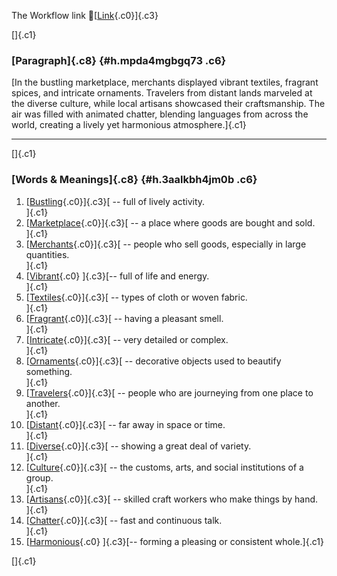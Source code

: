 The Workflow link
👏[[Link](https://www.google.com/url?q=http://www.google.com&sa=D&source=editors&ust=1756790763144989&usg=AOvVaw3LPVXvbtvKM4TFA68qvUFO){.c0}]{.c3}

[]{.c1}

### [Paragraph]{.c8} {#h.mpda4mgbgq73 .c6}

[In the bustling marketplace, merchants displayed vibrant textiles,
fragrant spices, and intricate ornaments. Travelers from distant lands
marveled at the diverse culture, while local artisans showcased their
craftsmanship. The air was filled with animated chatter, blending
languages from across the world, creating a lively yet harmonious
atmosphere.]{.c1}

------------------------------------------------------------------------

[]{.c1}

### [Words & Meanings]{.c8} {#h.3aalkbh4jm0b .c6}

1.  [[Bustling](https://www.google.com/url?q=http://www.google.com&sa=D&source=editors&ust=1756790763146546&usg=AOvVaw3PhOLJw_YAl0nwO1vRhtPo){.c0}]{.c3}[ --
    full of lively activity.\
    ]{.c1}
2.  [[Marketplace](https://www.google.com/url?q=http://www.google.com&sa=D&source=editors&ust=1756790763146769&usg=AOvVaw2ownfMUC7oG1KA1PyGSD26){.c0}]{.c3}[ --
    a place where goods are bought and sold.\
    ]{.c1}
3.  [[Merchants](https://www.google.com/url?q=http://www.google.com&sa=D&source=editors&ust=1756790763146978&usg=AOvVaw3AqHLYsB9BnrOAaQpj_IwH){.c0}]{.c3}[ --
    people who sell goods, especially in large quantities.\
    ]{.c1}
4.  [[Vibrant](https://www.google.com/url?q=http://www.google.com&sa=D&source=editors&ust=1756790763147274&usg=AOvVaw3GZwy22ZOlrViAnheAi3iK){.c0}
    ]{.c3}[-- full of life and energy.\
    ]{.c1}
5.  [[Textiles](https://www.google.com/url?q=http://www.google.com&sa=D&source=editors&ust=1756790763147404&usg=AOvVaw1BFmp2z_ga3vJtz53XoXis){.c0}]{.c3}[ --
    types of cloth or woven fabric.\
    ]{.c1}
6.  [[Fragrant](https://www.google.com/url?q=http://www.google.com&sa=D&source=editors&ust=1756790763147563&usg=AOvVaw05MTlO4BmHi-vx5o53fwd4){.c0}]{.c3}[ --
    having a pleasant smell.\
    ]{.c1}
7.  [[Intricate](https://www.google.com/url?q=http://www.google.com&sa=D&source=editors&ust=1756790763147756&usg=AOvVaw2tufBHjfLcvNaOTIWNFbbW){.c0}]{.c3}[ --
    very detailed or complex.\
    ]{.c1}
8.  [[Ornaments](https://www.google.com/url?q=http://www.google.com&sa=D&source=editors&ust=1756790763147893&usg=AOvVaw0QorIz20e5M7Uzw_1Aic0T){.c0}]{.c3}[ --
    decorative objects used to beautify something.\
    ]{.c1}
9.  [[Travelers](https://www.google.com/url?q=http://www.google.com&sa=D&source=editors&ust=1756790763148108&usg=AOvVaw1pamtAGLZ0dYkRoQX-jMIh){.c0}]{.c3}[ --
    people who are journeying from one place to another.\
    ]{.c1}
10. [[Distant](https://www.google.com/url?q=http://www.google.com&sa=D&source=editors&ust=1756790763148292&usg=AOvVaw2dyDwO3pmEDUzAaFMC3ouo){.c0}]{.c3}[ --
    far away in space or time.\
    ]{.c1}
11. [[Diverse](https://www.google.com/url?q=http://www.google.com&sa=D&source=editors&ust=1756790763148432&usg=AOvVaw2ntoxhTfFVMhGRCLUF-0PO){.c0}]{.c3}[ --
    showing a great deal of variety.\
    ]{.c1}
12. [[Culture](https://www.google.com/url?q=http://www.google.com&sa=D&source=editors&ust=1756790763148563&usg=AOvVaw0UQkq71TkrZui91gT1Ozj4){.c0}]{.c3}[ --
    the customs, arts, and social institutions of a group.\
    ]{.c1}
13. [[Artisans](https://www.google.com/url?q=http://www.google.com&sa=D&source=editors&ust=1756790763148706&usg=AOvVaw1OWsq44QSHvUK-f_659Cmg){.c0}]{.c3}[ --
    skilled craft workers who make things by hand.\
    ]{.c1}
14. [[Chatter](https://www.google.com/url?q=http://www.google.com&sa=D&source=editors&ust=1756790763148846&usg=AOvVaw3dNQhbMZSAPzqtBwlvTNHk){.c0}]{.c3}[ --
    fast and continuous talk.\
    ]{.c1}
15. [[Harmonious](https://www.google.com/url?q=http://www.google.com&sa=D&source=editors&ust=1756790763148973&usg=AOvVaw0EBCNKLX5LYqxmJttFm1zd){.c0}
    ]{.c3}[-- forming a pleasing or consistent whole.]{.c1}

[]{.c1}

